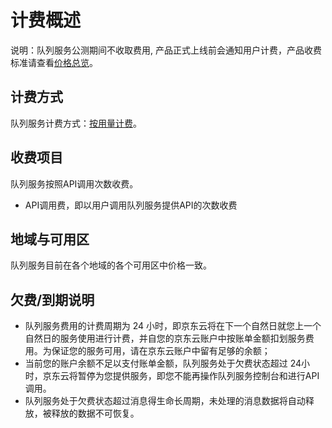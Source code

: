 # 计费概述

说明：队列服务公测期间不收取费用, 产品正式上线前会通知用户计费，产品收费标准请查看[价格总览](/Pice-overview.md)。

## 计费方式

队列服务计费方式：[按用量计费](http://docs.jdcloud.com/cn/billing/pay-as-you-go)。

## 收费项目

队列服务按照API调用次数收费。

- API调用费，即以用户调用队列服务提供API的次数收费

## 地域与可用区

队列服务目前在各个地域的各个可用区中价格一致。

## 欠费/到期说明

- 队列服务费用的计费周期为 24 小时，即京东云将在下一个自然日就您上一个自然日的服务使用进行计费，并自您的京东云账户中按账单金额扣划服务费用。为保证您的服务可用，请在京东云账户中留有足够的余额；
- 当前您的账户余额不足以支付账单金额，队列服务处于欠费状态超过 24小时，京东云将暂停为您提供服务，即您不能再操作队列服务控制台和进行API 调用。
- 队列服务处于欠费状态超过消息得生命长周期，未处理的消息数据将自动释放，被释放的数据不可恢复。 
